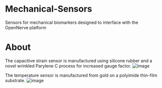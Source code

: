 # Mechanical-Sensors
Sensors for mechanical biomarkers designed to interface with the OpenNerve platform

# About
The capacitive strain sensor is manufactured using silicone rubber and a novel wrinkled Parylene C process for increased gauge factor.
![image](https://github.com/user-attachments/assets/defc0a6e-f020-4a01-adba-d8474251f0a2)

The temperature sensor is manufactured from gold on a polyimide thin-film substrate.
![image](https://github.com/user-attachments/assets/062b025c-e31d-4eb1-8ba2-1c8df85edefa)


